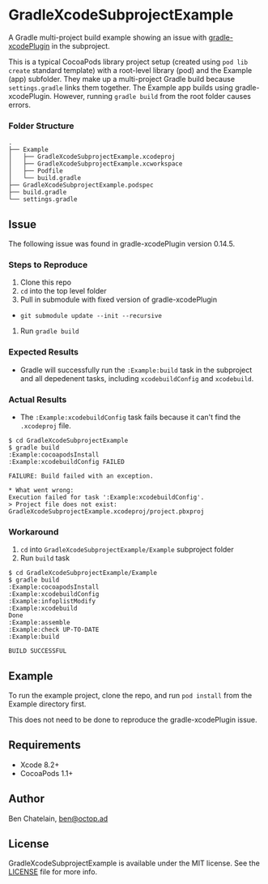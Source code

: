 # GradleXcodeSubprojectExample

A Gradle multi-project build example showing an issue with [gradle-xcodePlugin](https://github.com/openbakery/gradle-xcodePlugin)
in the subproject.

This is a typical CocoaPods library project setup (created using `pod lib create` standard template)
with a root-level library (pod) and the Example (app) subfolder. They make up a multi-project Gradle build
because `settings.gradle` links them together.
The Example app builds using gradle-xcodePlugin. However, running `gradle build` from the root folder
causes errors.

### Folder Structure

```
.
├── Example
│   ├── GradleXcodeSubprojectExample.xcodeproj
│   ├── GradleXcodeSubprojectExample.xcworkspace
│   ├── Podfile
│   └── build.gradle
├── GradleXcodeSubprojectExample.podspec
├── build.gradle
└── settings.gradle
```

## Issue

The following issue was found in gradle-xcodePlugin version 0.14.5.

### Steps to Reproduce

1. Clone this repo
1. `cd` into the top level folder
1. Pull in submodule with fixed version of gradle-xcodePlugin
  - `git submodule update --init --recursive`
1. Run `gradle build`

### Expected Results

- Gradle will successfully run the `:Example:build` task in the subproject
and all depedenent tasks, including `xcodebuildConfig` and `xcodebuild`.

### Actual Results

- The `:Example:xcodebuildConfig` task fails because it can't find the `.xcodeproj` file.

````
$ cd GradleXcodeSubprojectExample
$ gradle build
:Example:cocoapodsInstall
:Example:xcodebuildConfig FAILED

FAILURE: Build failed with an exception.

* What went wrong:
Execution failed for task ':Example:xcodebuildConfig'.
> Project file does not exist: GradleXcodeSubprojectExample.xcodeproj/project.pbxproj
````

### Workaround

1. `cd` into `GradleXcodeSubprojectExample/Example` subproject folder
1. Run `build` task

```
$ cd GradleXcodeSubprojectExample/Example
$ gradle build
:Example:cocoapodsInstall
:Example:xcodebuildConfig
:Example:infoplistModify
:Example:xcodebuild
Done
:Example:assemble
:Example:check UP-TO-DATE
:Example:build

BUILD SUCCESSFUL
```

## Example

To run the example project, clone the repo, and run `pod install` from the Example directory first.

This does not need to be done to reproduce the gradle-xcodePlugin issue.

## Requirements

- Xcode 8.2+
- CocoaPods 1.1+

## Author

Ben Chatelain, ben@octop.ad

## License

GradleXcodeSubprojectExample is available under the MIT license. See the [LICENSE](LICENSE) file for more info.
